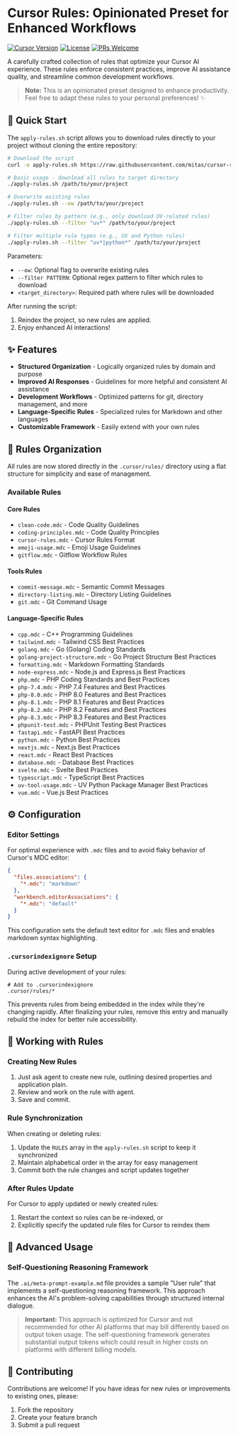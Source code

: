 # Cursor Rules: Opinionated Preset for Enhanced Workflows

[![Cursor Version](https://img.shields.io/badge/Cursor-v0.47.8-blue)](https://cursor.sh)
[![License](https://img.shields.io/badge/License-MIT-green.svg)](LICENSE)
[![PRs Welcome](https://img.shields.io/badge/PRs-welcome-brightgreen.svg)](https://github.com/mitas/cursor-rules/pulls)

A carefully crafted collection of rules that optimize your Cursor AI experience. These rules enforce consistent practices, improve AI assistance quality, and streamline common development workflows.

> **Note:** This is an opinionated preset designed to enhance productivity. Feel free to adapt these rules to your personal preferences! ✨

## 🚀 Quick Start

The `apply-rules.sh` script allows you to download rules directly to your project without cloning the entire repository:

```bash
# Download the script
curl -o apply-rules.sh https://raw.githubusercontent.com/mitas/cursor-rules/master/apply-rules.sh && chmod +x apply-rules.sh

# Basic usage - download all rules to target directory
./apply-rules.sh /path/to/your/project

# Overwrite existing rules
./apply-rules.sh --ow /path/to/your/project

# Filter rules by pattern (e.g., only download UV-related rules)
./apply-rules.sh --filter "uv*" /path/to/your/project

# Filter multiple rule types (e.g., UV and Python rules)
./apply-rules.sh --filter "uv*|python*" /path/to/your/project
```

Parameters:

- `--ow`: Optional flag to overwrite existing rules
- `--filter PATTERN`: Optional regex pattern to filter which rules to download
- `<target_directory>`: Required path where rules will be downloaded

After running the script:

1. Reindex the project, so new rules are applied.
2. Enjoy enhanced AI interactions!

## ✨ Features

- **Structured Organization** - Logically organized rules by domain and purpose
- **Improved AI Responses** - Guidelines for more helpful and consistent AI assistance
- **Development Workflows** - Optimized patterns for git, directory management, and more
- **Language-Specific Rules** - Specialized rules for Markdown and other languages
- **Customizable Framework** - Easily extend with your own rules

## 📁 Rules Organization

All rules are now stored directly in the `.cursor/rules/` directory using a flat structure for simplicity and ease of management.

### Available Rules

#### Core Rules

- `clean-code.mdc` - Code Quality Guidelines
- `coding-principles.mdc` - Code Quality Principles
- `cursor-rules.mdc` - Cursor Rules Format
- `emoji-usage.mdc` - Emoji Usage Guidelines
- `gitflow.mdc` - Gitflow Workflow Rules

#### Tools Rules

- `commit-message.mdc` - Semantic Commit Messages
- `directory-listing.mdc` - Directory Listing Guidelines
- `git.mdc` - Git Command Usage

#### Language-Specific Rules

- `cpp.mdc` - C++ Programming Guidelines
- `tailwind.mdc` - Tailwind CSS Best Practices
- `golang.mdc` - Go (Golang) Coding Standards
- `golang-project-structure.mdc` - Go Project Structure Best Practices
- `formatting.mdc` - Markdown Formatting Standards
- `node-express.mdc` - Node.js and Express.js Best Practices
- `php.mdc` - PHP Coding Standards and Best Practices
- `php-7.4.mdc` - PHP 7.4 Features and Best Practices
- `php-8.0.mdc` - PHP 8.0 Features and Best Practices
- `php-8.1.mdc` - PHP 8.1 Features and Best Practices
- `php-8.2.mdc` - PHP 8.2 Features and Best Practices
- `php-8.3.mdc` - PHP 8.3 Features and Best Practices
- `phpunit-test.mdc` - PHPUnit Testing Best Practices
- `fastapi.mdc` - FastAPI Best Practices
- `python.mdc` - Python Best Practices
- `nextjs.mdc` - Next.js Best Practices
- `react.mdc` - React Best Practices
- `database.mdc` - Database Best Practices
- `svelte.mdc` - Svelte Best Practices
- `typescript.mdc` - TypeScript Best Practices
- `uv-tool-usage.mdc` - UV Python Package Manager Best Practices
- `vue.mdc` - Vue.js Best Practices


## ⚙️ Configuration

### Editor Settings

For optimal experience with `.mdc` files and to avoid flaky behavior of Cursor's MDC editor:

```json
{
  "files.associations": {
    "*.mdc": "markdown"
  },
  "workbench.editorAssociations": {
    "*.mdc": "default"
  }
}
```

This configuration sets the default text editor for `.mdc` files and enables markdown syntax highlighting.

### `.cursorindexignore` Setup

During active development of your rules:

```
# Add to .cursorindexignore
.cursor/rules/*
```

This prevents rules from being embedded in the index while they're changing rapidly. After finalizing your rules, remove this entry and manually rebuild the index for better rule accessibility.

## 🔧 Working with Rules

### Creating New Rules

1. Just ask agent to create new rule, outlining desired properties and application plain.
2. Review and work on the rule with agent.
3. Save and commit.

### Rule Synchronization

When creating or deleting rules:

1. Update the `RULES` array in the `apply-rules.sh` script to keep it synchronized
2. Maintain alphabetical order in the array for easy management
3. Commit both the rule changes and script updates together

### After Rules Update

For Cursor to apply updated or newly created rules:

1. Restart the context so rules can be re-indexed, or
2. Explicitly specify the updated rule files for Cursor to reindex them

## 🧠 Advanced Usage

### Self-Questioning Reasoning Framework

The `.ai/meta-prompt-example.md` file provides a sample "User rule" that implements a self-questioning reasoning framework. This approach enhances the AI's problem-solving capabilities through structured internal dialogue.

> **Important:** This approach is optimized for Cursor and not recommended for other AI platforms that may bill differently based on output token usage. The self-questioning framework generates substantial output tokens which could result in higher costs on platforms with different billing models.

## 🤝 Contributing

Contributions are welcome! If you have ideas for new rules or improvements to existing ones, please:

1. Fork the repository
2. Create your feature branch
3. Submit a pull request
